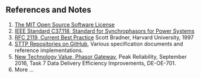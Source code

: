 ## References and Notes

1. <a name="ref1"></a>[The MIT Open Source Software License](../LICENSE)
2. <a name="ref2"></a>[IEEE Standard C37.118, Standard for Synchrophasors for Power Systems](https://standards.ieee.org/findstds/standard/C37.118.2-2011.html)
3. <a name="ref3"></a>[RFC 2119, Current Best Practice](https://tools.ietf.org/html/rfc2119) Scott Bradner, Harvard University, 1997
4. <a name="ref4"></a>[STTP Repositories on GitHub](https://github.com/sttp), Various specification documents and reference implementations.
5. <a name="ref5"></a>[New Technology Value, Phasor Gateway](https://www.naspi.org/naspi/sites/default/files/2017-03/PRSP_Phasor_Gateway_Whitepaper_Final_with_disclaimer_Final.pdf), Peak Reliability, September 2016, Task 7 Data Delivery Efficiency Improvements, DE-OE-701.
6. <a name="ref6"></a>More ...
